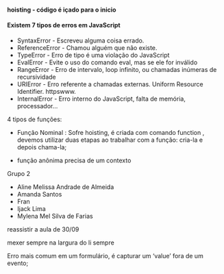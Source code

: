 #### hoisting - código é içado para o inicio


#### Existem 7 tipos de erros em JavaScript

- SyntaxError - Escreveu alguma coisa errado.
- ReferenceError - Chamou alguém que não existe.
- TypeError - Erro de tipo é uma violação do JavaScript
- EvalError - Evite o uso do comando eval, mas se ele for inválido
- RangeError - Erro de intervalo, loop infinito, ou chamadas inúmeras de recursividade
- URIError - Erro referente a chamadas externas. Uniform Resource Identifier. httpswww.
- InternalError - Erro interno do JavaScript, falta de memória, processador...

4 tipos de funções:

- Função Nominal : Sofre hoisting, é criada com comando function , devemos utilizar duas etapas ao trabalhar com a função: cria-la e depois chama-la;

- função anônima precisa de um contexto


Grupo 2
- Aline Melissa Andrade de Almeida
- Amanda Santos
- Fran
- Ijack Lima
- Mylena Mel Silva de Farias


reassistir a aula de 30/09

mexer sempre na largura do li sempre

Erro mais comum em um formulário, é capturar um ‘value’ fora de um evento;